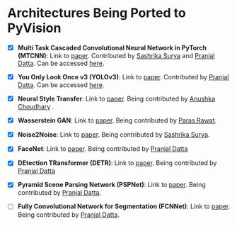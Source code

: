 # Architectures Being Ported to PyVision

- [x] **Multi Task Cascaded Convolutional Neural Network in PyTorch (MTCNN)**: Link to [paper](https://arxiv.org/pdf/1604.02878.pdf). Contributed by [Sashrika Surya](https://github.com/sashrika15) and [Pranjal Datta](https://github.com/pranjaldatta). Can be accessed [here](https://github.com/pranjaldatta/PyVision/tree/master/pyvision/mtcnn).

- [x] **You Only Look Once v3 (YOLOv3)**: Link to [paper](https://arxiv.org/pdf/1804.02767.pdf). Contributed by [Pranjal Datta](https://github.com/pranjaldatta). Can be accessed [here](https://github.com/pranjaldatta/PyVision/tree/master/pyvision/detection/yolov3).

- [x] **Neural Style Transfer**: Link to [paper](https://arxiv.org/pdf/1508.06576.pdf). Being contributed by [Anushka Choudhary](https://github.com/Anushka0805) .

- [x] **Wasserstein GAN**: Link to [paper](https://arxiv.org/pdf/1701.07875.pdf). Being contributed by [Paras Rawat](https://github.com/TrizteX).

- [x] **Noise2Noise**: Link to [paper](https://arxiv.org/pdf/1803.04189.pdf). Being contributed by [Sashrika Surya](https://github.com/sashrika15).

- [x] **FaceNet**: Link to [paper](https://arxiv.org/pdf/1503.03832.pdf). Being contributed by [Pranjal Datta](https://github.com/pranjaldatta)

- [x] **DEtection TRansformer (DETR)**: Link to [paper](https://scontent.fccu3-1.fna.fbcdn.net/v/t39.8562-6/101177000_245125840263462_1160672288488554496_n.pdf?_nc_cat=104&_nc_sid=ae5e01&_nc_ohc=sU420_xbxT8AX9LfbKI&_nc_ht=scontent.fccu3-1.fna&oh=455f6284084dfccdf0b9b39a878d290f&oe=5F0EB147). Being contributed by [Pranjal Datta](https://github.com/pranjaldatta)

- [x] **Pyramid Scene Parsing Network (PSPNet)**: Link to [paper](https://arxiv.org/pdf/1612.01105.pdf). Being contributed by [Pranjal Datta](https://github.com/pranjaldatta).

- [ ] **Fully Convolutional Network for Segmentation (FCNNet)**: Link to [paper](https://arxiv.org/pdf/1605.06211v1.pdf). Being contributed by [Pranjal Datta](https://github.com/pranjaldatta).
